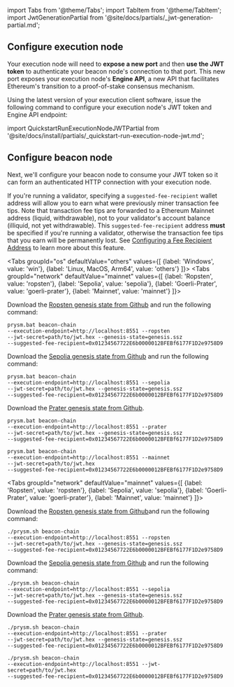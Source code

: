 import Tabs from '@theme/Tabs';
import TabItem from '@theme/TabItem';
import JwtGenerationPartial from '@site/docs/partials/_jwt-generation-partial.md';

<JwtGenerationPartial />

## Configure execution node

Your execution node will need to **expose a new port** and then **use the JWT token** to authenticate your beacon node's connection to that port. This new port exposes your execution node's **Engine API**, a new API that facilitates Ethereum's transition to a proof-of-stake consensus mechanism.

Using the latest version of your execution client software, issue the following command to configure your execution node's JWT token and Engine API endpoint:

import QuickstartRunExecutionNodeJWTPartial from '@site/docs/install/partials/_quickstart-run-execution-node-jwt.md';

<QuickstartRunExecutionNodeJWTPartial />

## Configure beacon node

Next, we'll configure your beacon node to consume your JWT token so it can form an authenticated HTTP connection with your execution node. 

If you're running a validator, specifying a `suggested-fee-recipient` wallet address will allow you to earn what were previously miner transaction fee tips. Note that transaction fee tips are forwarded to a Ethereum Mainnet address (liquid, withdrawable), not to your validator's account balance (illiquid, not yet withdrawable). This `suggested-fee-recipient` address **must** be specified if you're running a validator, otherwise the transaction fee tips that you earn will be permanently lost. See [Configuring a Fee Recipient Address](./execution-node/fee-recipient.md) to learn more about this feature.

<Tabs groupId="os" defaultValue="others" values={[
    {label: 'Windows', value: 'win'},
    {label: 'Linux, MacOS, Arm64', value: 'others'}
]}>
  <TabItem value="win">
    <Tabs groupId="network" defaultValue="mainnet" values={[
        {label: 'Ropsten', value: 'ropsten'},
        {label: 'Sepolia', value: 'sepolia'},
        {label: 'Goerli-Prater', value: 'goerli-prater'},
        {label: 'Mainnet', value: 'mainnet'}
    ]}>
      <TabItem value="ropsten">
        <p>Download the <a href='https://github.com/eth-clients/merge-testnets/blob/main/ropsten-beacon-chain/genesis.ssz'>Ropsten genesis state from Github</a> and run the following command:</p>
        <pre><code>prysm.bat beacon-chain --execution-endpoint=http://localhost:8551 --ropsten --jwt-secret=path/to/jwt.hex --genesis-state=genesis.ssz --suggested-fee-recipient=0x01234567722E6b0000012BFEBf6177F1D2e9758D9</code></pre>
      </TabItem>
      <TabItem value="sepolia">
      <p>Download the <a href='https://github.com/eth-clients/merge-testnets/blob/main/sepolia/genesis.ssz'>Sepolia genesis state from Github</a> and run the following command:</p>
        <pre><code>prysm.bat beacon-chain --execution-endpoint=http://localhost:8551 --sepolia --jwt-secret=path/to/jwt.hex --genesis-state=genesis.ssz --suggested-fee-recipient=0x01234567722E6b0000012BFEBf6177F1D2e9758D9</code></pre>
      </TabItem>
      <TabItem value="goerli-prater">
        <p>Download the <a href='https://github.com/eth-clients/eth2-networks/raw/master/shared/prater/genesis.ssz'>Prater genesis state from Github</a>.</p>
        <pre><code>prysm.bat beacon-chain --execution-endpoint=http://localhost:8551 --prater --jwt-secret=path/to/jwt.hex --genesis-state=genesis.ssz --suggested-fee-recipient=0x01234567722E6b0000012BFEBf6177F1D2e9758D9</code></pre>
      </TabItem>
      <TabItem value="mainnet">
        <pre><code>prysm.bat beacon-chain --execution-endpoint=http://localhost:8551 --mainnet --jwt-secret=path/to/jwt.hex --suggested-fee-recipient=0x01234567722E6b0000012BFEBf6177F1D2e9758D9</code></pre>
      </TabItem>
    </Tabs>
  </TabItem>
  <TabItem value="others">
    <Tabs groupId="network" defaultValue="mainnet" values={[
        {label: 'Ropsten', value: 'ropsten'},
        {label: 'Sepolia', value: 'sepolia'},
        {label: 'Goerli-Prater', value: 'goerli-prater'},
        {label: 'Mainnet', value: 'mainnet'}
    ]}> 
    <TabItem value="ropsten">
      <p>Download the <a href='https://github.com/eth-clients/merge-testnets/blob/main/ropsten-beacon-chain/genesis.ssz'>Ropsten genesis state from Github</a>and run the following command:</p>
      <pre><code>./prysm.sh beacon-chain --execution-endpoint=http://localhost:8551 --ropsten --jwt-secret=path/to/jwt.hex --genesis-state=genesis.ssz --suggested-fee-recipient=0x01234567722E6b0000012BFEBf6177F1D2e9758D9</code></pre>
    </TabItem>
    <TabItem value="sepolia">
      <p>Download the <a href='https://github.com/eth-clients/merge-testnets/blob/main/sepolia/genesis.ssz'>Sepolia genesis state from Github</a> and run the following command:</p>
      <pre><code>./prysm.sh beacon-chain --execution-endpoint=http://localhost:8551 --sepolia --jwt-secret=path/to/jwt.hex --genesis-state=genesis.ssz --suggested-fee-recipient=0x01234567722E6b0000012BFEBf6177F1D2e9758D9</code></pre>
    </TabItem>
    <TabItem value="goerli-prater">
      <p>Download the <a href='https://github.com/eth-clients/eth2-networks/raw/master/shared/prater/genesis.ssz'>Prater genesis state from Github</a>.</p>
      <pre><code>./prysm.sh beacon-chain --execution-endpoint=http://localhost:8551 --prater --jwt-secret=path/to/jwt.hex --genesis-state=genesis.ssz --suggested-fee-recipient=0x01234567722E6b0000012BFEBf6177F1D2e9758D9</code></pre>
    </TabItem>
    <TabItem value="mainnet">
      <pre><code>./prysm.sh beacon-chain --execution-endpoint=http://localhost:8551 --jwt-secret=path/to/jwt.hex --suggested-fee-recipient=0x01234567722E6b0000012BFEBf6177F1D2e9758D9</code></pre>
    </TabItem>
  </Tabs>
  </TabItem>
</Tabs>